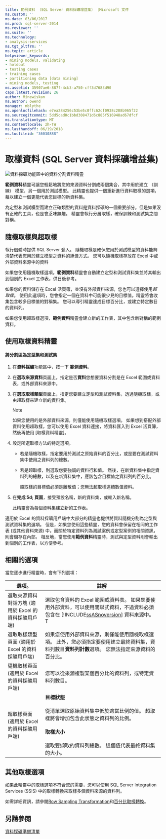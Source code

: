 ```yaml
---
title: 範例資料 （SQL Server 資料採礦增益集） |Microsoft 文件
ms.custom: ''
ms.date: 03/06/2017
ms.prod: sql-server-2014
ms.reviewer: ''
ms.suite: ''
ms.technology:
- analysis-services
ms.tgt_pltfrm: ''
ms.topic: article
helpviewer_keywords:
- mining models, validating
- holdout
- testing cases
- training cases
- partitioning data [data mining]
- mining models, testing
ms.assetid: 35907ae6-887f-4cb3-a750-cff3d7683d90
caps.latest.revision: 26
author: Minewiskan
ms.author: owend
manager: mblythe
ms.openlocfilehash: e7ea284256c53be5c0ffc62cf0938c288b965f22
ms.sourcegitcommit: 5dd5cad0c1bbd308471d6c885f516948ad67dfcf
ms.translationtype: MT
ms.contentlocale: zh-TW
ms.lasthandoff: 06/19/2018
ms.locfileid: "36030888"
---
```

# <a name="sample-data-sql-server-data-mining-add-ins"></a>取樣資料 (SQL Server 資料採礦增益集)
  ![資料採礦功能區中的資料分割資料精靈](media/dmc-partition.gif "資料採礦功能區中的資料分割資料精靈")  
  
 **範例資料**精靈可讓您輕鬆地將您的來源資料分割成兩個集合，其中用於建立 （訓練） 模型，另一個用於測試模型。 此精靈也提供一個重新進行資料取樣的選項，藉以建立一個更能代表您目標的新資料集。  
  
 為定型和測試模型而建立正確類型的資料是資料採礦的一個重要部分，但是如果沒有正確的工具，也是會乏味無趣。 精靈會執行分層取樣，確保訓練和測試集之間對稱。  
  
## <a name="random-sampling-and-oversampling"></a>隨機取樣與超取樣  
 執行個體時提供 SQL Server 登入。 隨機取樣是確保您用於測試模型的資料能夠清楚代表您用於建立模型之資料的絕佳方式。 您可以隨機取樣存放在 Excel 中或外部資料來源中的資料  
  
 如果您使用隨機取樣選項，**範例資料**精靈會自動建立定型和測試資料集並將其輸出到個別的 Excel 工作表，供日後參考。  
  
 如果您的資料儲存在 Excel 活頁簿，並沒有外部資料來源，您也可以選擇使用*超取樣*。 使用此選項時，您會指定一個在資料中可能很少見的目標值，精靈將會收集包含較多目標值的對稱集。 您可以導引精靈達成目標百分比，或建立特定數目的資料列。  
  
 如果您使用超取樣選項，**範例資料**精靈會建立新的工作表，其中包含新對稱的範例資料。  
  
## <a name="using-the-sample-data-wizard"></a>使用取樣資料精靈  
  
#### <a name="to-separate-data-into-training-and-testing-sets"></a>將分割區為定型集和測試集  
  
1.  在**資料採礦**功能區中，按一下 **範例資料**。  
  
2.  在**選取來源資料**頁面上，指定是否**資料**您想要資料分割是在 Excel 範圍或資料表，或外部資料來源中。  
  
3.  在**選取取樣類型**頁面上，指定您要建立定型和測試資料集，透過隨機取樣，或由超取樣來建立新的資料集。  
  
    > [!NOTE]  
    >  如果您使用的是外部資料來源，則僅能使用隨機取樣選項。 如果想到搭配外部資料使用超取樣，您可以使用 Excel 資料連接，將資料匯入到 Excel 活頁簿，然後再使用 [取樣資料精靈]。  
  
4.  設定所選取樣方法的特定選項。  
  
    -   若是隨機取樣，指定要用於測試之原始資料的百分比，或是要在測試資料集中使用之資料列的總數。  
  
    -   若是超取樣，則選取您要強調的資料行和值。 然後，在新資料集中指定資料列的總數，以及在新資料集中，應該包含目標值之資料列的百分比。  
  
         超取樣的目標值必須是離散值；您無法超取樣連續數值資料。  
  
5.  在**完成 5d; 頁面**，接受預設名稱，新的資料集，或輸入新名稱。  
  
     此精靈會為每個資料集建立新的工作表。  
  
 適用於 Excel 的資料採礦用戶端中大部分的精靈也提供將資料隨機分割為定型與測試資料集的選項。 但是，如果您使用這些精靈，您的資料會保留在相同的工作表 (或其他資料來源) 中，而關於特定資料列為測試案例或定型案例的相關資訊，則會儲存在內部。 相反地，當您使用**範例資料**精靈時，測試與定型資料則會輸出到個別的工作表，以方便參考。  
  
## <a name="related-options"></a>相關的選項  
 當您逐步進行精靈時，會有下列選項：  
  
|選項。|註解|  
|-------------|--------------|  
|選取來源資料對話方塊 (適用於 Excel 的資料採礦用戶端)|選取包含資料的 Excel 範圍或資料表。 如果您要使用外部資料，可以使用關聯式資料，不過資料必須包含在 [!INCLUDE[ssASnoversion](../includes/ssasnoversion-md.md)] 資料來源中。 T|  
|選取取樣類型頁面 (適用於 Excel 的資料採礦用戶端)|如果您使用外部資料來源，則僅能使用隨機取樣選項。 此外，您必須指定要使用建立最終資料集，資料列數目**資料列計數**選項。 您無法指定來源資料的百分比。|  
|隨機取樣頁面 (適用於 Excel 的資料採礦用戶端)|您可以從來源複製某個百分比的資料列，或特定資料列數目。|  
|超取樣頁面 (適用於 Excel 的資料採礦用戶端)|**目標狀態**<br /><br /> 從清單選取原始資料集中低於適當比例的值。 超取樣將會增加包含此狀態之資料列的比例。<br /><br /> **取樣大小**<br /><br /> 選取要擷取的資料列總數。 這個值代表最終資料集的大小。|  
  
## <a name="other-sampling-options"></a>其他取樣選項  
 如果此精靈中的取樣選項不符合您的需要，您可以使用 SQL Server Integration Services (SSIS) 中的取樣轉換來取樣多個資料來源的資料列。  
  
 如需詳細資訊，請參閱[Row Sampling Transformation](../integration-services/data-flow/transformations/row-sampling-transformation.md)和[百分比取樣轉換](../integration-services/data-flow/transformations/percentage-sampling-transformation.md)。  
  
## <a name="see-also"></a>另請參閱  
 [資料採礦準備清單](checklist-of-preparation-for-data-mining.md)  
  
  